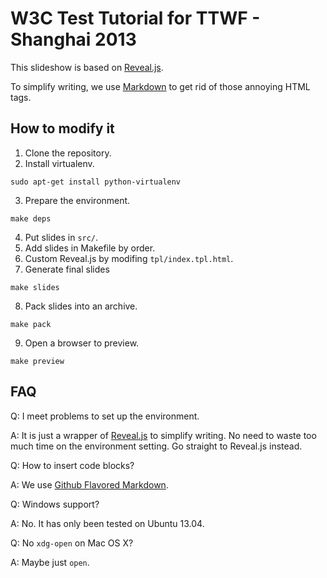 # W3C Test Tutorial for TTWF - Shanghai 2013

This slideshow is based on [Reveal.js](https://github.com/hakimel/reveal.js/).

To simplify writing, we use [Markdown](http://daringfireball.net/projects/markdown/) to get rid of those annoying HTML tags.

## How to modify it

1. Clone the repository.
2. Install virtualenv.
```
sudo apt-get install python-virtualenv
```
3. Prepare the environment.
```
make deps
```
4. Put slides in `src/`.
5. Add slides in Makefile by order.
6. Custom Reveal.js by modifing `tpl/index.tpl.html`.
7. Generate final slides
```
make slides
```
8. Pack slides into an archive.
```
make pack
```
9. Open a browser to preview.
```
make preview
```

## FAQ

Q: I meet problems to set up the environment.

A: It is just a wrapper of [Reveal.js](https://github.com/hakimel/reveal.js/) to simplify writing. No need to waste too much time on the environment setting. Go straight to Reveal.js instead.

Q: How to insert code blocks?

A: We use [Github Flavored Markdown](https://help.github.com/articles/github-flavored-markdown).

Q: Windows support?

A: No. It has only been tested on Ubuntu 13.04.

Q: No `xdg-open` on Mac OS X?

A: Maybe just `open`.
